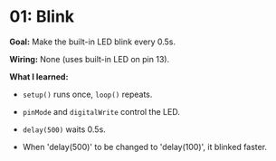 # 01: Blink
**Goal:** Make the built-in LED blink every 0.5s.

**Wiring:** None (uses built-in LED on pin 13).

**What I learned:**
- `setup()` runs once, `loop()` repeats.
- `pinMode` and `digitalWrite` control the LED.
- `delay(500)` waits 0.5s.

- When 'delay(500)' to be changed to 'delay(100)', it blinked faster.